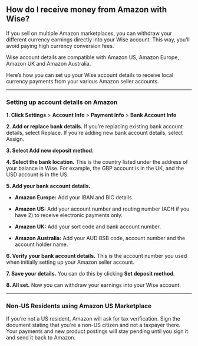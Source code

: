 ## How do I receive money from Amazon with Wise?  
If you sell on multiple Amazon marketplaces, you can withdraw your different currency earnings directly into your Wise account. This way, you’ll avoid paying high currency conversion fees.

Wise account details are compatible with Amazon US, Amazon Europe, Amazon UK and Amazon Australia. 

Here’s how you can set up your Wise account details to receive local currency payments from your various Amazon seller accounts. 

* * *

### Setting up account details on Amazon

 **1\. Click Settings** > **Account Info** > **Payment Info** > **Bank Account Info**

 **2\. Add or replace bank details.** If you’re replacing existing bank account details, select Replace. If you’re adding new bank account details, select Assign.

 **3\. Select Add new deposit method.**

 **4\. Select the bank location.** This is the country listed under the address of your balance in Wise. For example, the GBP account is in the UK, and the USD account is in the US.

 **5\. Add your bank account details.**

  *  **Amazon Europe:** Add your IBAN and BIC details.

  *  **Amazon US:** Add your account number and routing number (ACH if you have 2) to receive electronic payments only.

  *  **Amazon UK:** Add your sort code and bank account number.

  *  **Amazon Australia:** Add your AUD BSB code, account number and the account holder name. 




**6\. Verify your bank account details.** This is the account number you used when initially setting up your Amazon seller account.

 **7\. Save your details.** You can do this by clicking **Set deposit method**.

 **8\. All set.** Now you can withdraw your earnings into your Wise account.

* * *

### Non-US Residents using Amazon US Marketplace

If you’re not a US resident, Amazon will ask for tax verification. Sign the document stating that you're a non-US citizen and not a taxpayer there. Your payments and new product postings will stay pending until you sign it and send it back to Amazon.
